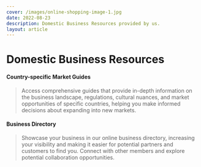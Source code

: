 ```yaml
---
cover: /images/online-shopping-image-1.jpg
date: 2022-08-23
description: Domestic Business Resources provided by us.
layout: article
---
```


# Domestic Business Resources

#### Country-specific Market Guides
> Access comprehensive guides that provide in-depth information on the business landscape, regulations, cultural nuances, and market opportunities of specific countries, helping you make informed decisions about expanding into new markets.


#### Business Directory
> Showcase your business in our online business directory, increasing your visibility and making it easier for potential partners and customers to find you. Connect with other members and explore potential collaboration opportunities.